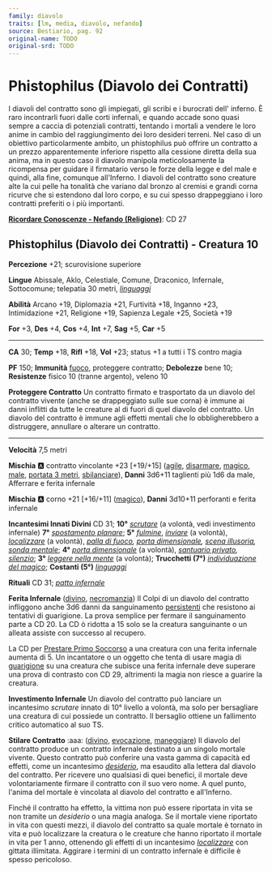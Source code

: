 ```yaml
---
family: diavolo
traits: [lm, media, diavolo, nefando]
source: Bestiario, pag. 92
original-name: TODO
original-srd: TODO
---
```


# Phistophilus (Diavolo dei Contratti)

I diavoli del contratto sono gli impiegati, gli scribi e i burocrati dell' inferno. È raro incontrarli fuori dalle corti infernali, e quando accade sono quasi sempre a caccia di potenziali contratti, tentando i mortali a vendere le loro anime in cambio del raggiungimento dei loro desideri terreni. Nel caso di un obiettivo particolarmente ambito, un phistophilus può offrire un contratto a un prezzo apparentemente inferiore rispetto alla cessione diretta della sua anima, ma in questo caso il diavolo manipola meticolosamente la ricompensa per guidare il firmatario verso le forze della legge e del male e quindi, alla fine, comunque all'Inferno. I diavoli del contratto sono creature alte la cui pelle ha tonalità che variano dal bronzo al cremisi e grandi corna ricurve che si estendono dal loro corpo, e su cui spesso drappeggiano i loro contratti preferiti o i più importanti.

**[Ricordare Conoscenze - Nefando (Religione)](/azioni/ricordare-conoscenze)**: CD 27

## Phistophilus (Diavolo dei Contratti) - Creatura 10

**Percezione** +21; scurovisione superiore

**Lingue** Abissale, Aklo, Celestiale, Comune, Draconico, Infernale, Sottocomune; telepatia 30 metri, *[linguaggi](/incantesimi/linguaggi)*

**Abilità** Arcano +19, Diplomazia +21, Furtività +18, Inganno +23, Intimidazione +21, Religione +19, Sapienza Legale +25, Società +19

**For** +3, **Des** +4, **Cos** +4, **Int** +7, **Sag** +5, **Car** +5

***

**CA** 30; **Temp** +18, **Rifl** +18, **Vol** +23; status +1 a tutti i TS contro magia

**PF** 150; **Immunità** [fuoco](/tratti/fuoco), proteggere contratto; **Debolezze** bene 10; **Resistenze** fisico 10 (tranne argento), veleno 10

**Proteggere Contratto** Un contratto firmato e trasportato da un diavolo del contratto vivente (anche se drappeggiato sulle sue corna) è immune ai danni inflitti da tutte le creature al di fuori di quel diavolo del contratto. Un diavolo del contratto è immune agli effetti mentali che lo obbligherebbero a distruggere, annullare o alterare un contratto.

***

**Velocità** 7,5 metri

**Mischia** :a: contratto vincolante +23 \[+19/+15] ([agile](/tratti/agile), [disarmare](/tratti/disarmare), [magico](/tratti/magico), [male](/tratti/male), [portata 3 metri](/tratti/portata), [sbilanciare](/tratti/sbilanciare)), **Danni** 3d6+11 taglienti più 1d6 da male, Afferrare e ferita infernale

**Mischia** :a: corno +21 \[+16/+11] ([magico](/tratti/magico)), **Danni** 3d10+11 perforanti e ferita infernale

**Incantesimi Innati Divini** CD 31; **10°** *[scrutare](/incantesimi/scrutare)* (a volontà, vedi investimento infernale) **7°** *[spostamento planare](/incantesimi/spostamento-planare)*; **5°** *[fulmine](/incantesimi/fulmine)*, *[inviare](/incantesimi/inviare)* (a volontà), *[localizzare](/incantesimi/localizzare)* (a volontà), *[palla di fuoco](/incantesimi/palla-di-fuoco), [porta dimensionale](/incantesimi/porta-dimensionale), [scena illusoria](/incantesimi/scena-illusoria), [sonda mentale](/incantesimi/sonda-mentale)*; **4°** *[porta dimensionale](/incantesimi/porta-dimensionale)* (a volontà), *[santuario privato](/incantesimi/santuario-privato), [silenzio](/incantesimi/silenzio)*; **3°** *[leggere nella mente](/incantesimi/leggere-nella-mente)* (a volontà); **Trucchetti (7°)** *[individuazione del magico](/incantesimi/individuazione-del-magico)*; **Costanti (5°)** *[linguaggi](/incantesimi/linguaggi)*

**Rituali** CD 31; *[patto infernale](/incantesimi/rituali)*

**Ferita Infernale** ([divino](/tratti/divino), [necromanzia](/tratti/necromanzia)) Il Colpi di un diavolo del contratto infliggono anche 3d6 danni da sanguinamento [persistenti](/condizioni/danno-persistente) che resistono ai tentativi di guarigione. La prova semplice per fermare il sanguinamento parte a CD 20. La CD ò ridotta a 15 solo se la creatura sanguinante o un alleata assiste con successo al recupero.

La CD per [Prestare Primo Soccorso](/azioni/prestare-primo-soccorso) a una creatura con una ferita infernale aumenta di 5. Un incantatore o un oggetto che tenta di usare magia di [guarigione](/tratti/guarigione) su una creatura che subisce una ferita infernale deve superare una prova di contrasto con CD 29, altrimenti la magia non riesce a guarire la creatura.

**Investimento Infernale** Un diavolo del contratto può lanciare un incantesimo *scrutare* innato di 10° livello a volontà, ma solo per bersagliare una creatura di cui possiede un contratto. Il bersaglio ottiene un fallimento critico automatico al suo TS.

**Stilare Contratto** :aaa: ([divino](/tratti/divino), [evocazione](/tratti/evocazione), [maneggiare](/tratti/maneggiare)) Il diavolo del contratto produce un contratto infernale destinato a un singolo mortale vivente. Questo contratto può conferire una vasta gamma di capacità ed effetti, come un incantesimo *[desiderio](/incantesimi/desiderio)*, ma esaudito alla lettera dal diavolo del contratto. Per ricevere uno qualsiasi di quei benefici, il mortale deve volontariamente firmare il contratto con il suo vero nome. A quel punto, l'anima del mortale è vincolata al diavolo del contratto e all'Inferno.

Finché il contratto ha effetto, la vittima non può essere riportata in vita se non tramite un *desiderio* o una magia analoga. Se il mortale viene riportato in vita con questi mezzi, il diavolo del contratto sa quale mortale è tornato in vita e può localizzare la creatura o le creature che hanno riportato il mortale in vita per 1 anno, ottenendo gli effetti di un incantesimo *[localizzare](/incantesimi/localizzare)* con gittata illimitata. Aggirare i termini di un contratto infernale è difficile è spesso pericoloso.
